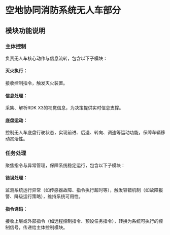 # 空地协同消防系统无人车部分



## 模块功能说明
### 主体控制
负责无人车核心动作与信息流转，包含以下子模块：

#### 灭火执行：
接收控制指令，触发灭火装置。
#### 信息处理：
采集、解析RDK X3的视觉信息，为决策提供实时信息支撑。
#### 底盘运动：
控制无人车底盘行驶状态，实现前进、后退、转向、调速等运动功能，保障车辆移动灵活性。


### 任务处理
聚焦指令与异常管理，保障系统稳定运行，包含以下子模块：

#### 错误处理：
监测系统运行异常（如传感器故障、指令执行超时等），触发容错机制（如故障报警、降级运行策略），维持系统可用性。
#### 指令译码：
接收上层或外部指令（如远程控制指令、预设任务指令），转换为系统可执行的控制信号，传递给主体控制模块。
